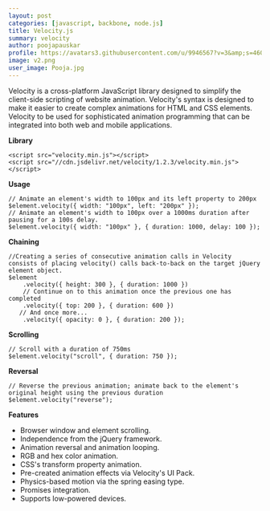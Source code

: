 ```yaml
---
layout: post
categories: [javascript, backbone, node.js]
title: Velocity.js
summary: velocity
author: poojapauskar
profile: https://avatars3.githubusercontent.com/u/9946567?v=3&amp;s=460
image: v2.png
user_image: Pooja.jpg
---
```


Velocity is a cross-platform JavaScript library designed to simplify the client-side scripting of website animation.
Velocity's syntax is designed to make it easier to create complex animations for HTML and CSS elements. Velocity to be used for sophisticated animation programming that can be integrated into both web and mobile applications.

**Library**

```
<script src="velocity.min.js"></script>
<script src="//cdn.jsdelivr.net/velocity/1.2.3/velocity.min.js"></script>
```

**Usage**

```
// Animate an element's width to 100px and its left property to 200px
$element.velocity({ width: "100px", left: "200px" });
// Animate an element's width to 100px over a 1000ms duration after pausing for a 100s delay.
$element.velocity({ width: "100px" }, { duration: 1000, delay: 100 });
```

**Chaining**

```
//Creating a series of consecutive animation calls in Velocity consists of placing velocity() calls back-to-back on the target jQuery element object.
$element
    .velocity({ height: 300 }, { duration: 1000 })
    // Continue on to this animation once the previous one has completed
    .velocity({ top: 200 }, { duration: 600 })
   // And once more...
    .velocity({ opacity: 0 }, { duration: 200 });
```

**Scrolling**

```
// Scroll with a duration of 750ms
$element.velocity("scroll", { duration: 750 });
```

**Reversal**

```
// Reverse the previous animation; animate back to the element's original height using the previous duration
$element.velocity("reverse");
```

**Features**


- Browser window and element scrolling.
- Independence from the jQuery framework.
- Animation reversal and animation looping.
- RGB and hex color animation.
- CSS's transform property animation.
- Pre-created animation effects via Velocity's UI Pack.
- Physics-based motion via the spring easing type.
- Promises integration.
- Supports low-powered devices.

